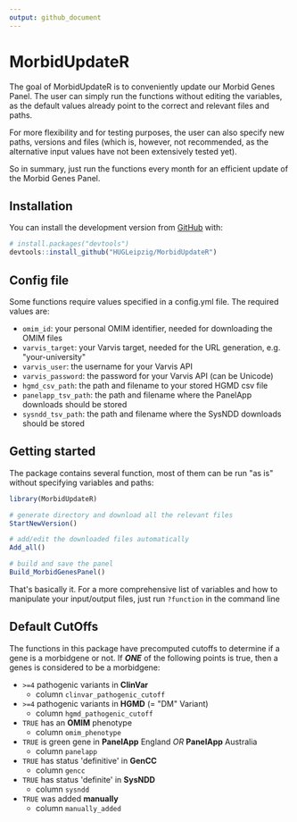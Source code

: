 ```yaml
---
output: github_document
---
```


<!-- README.md is generated from README.Rmd. Please edit that file -->



# MorbidUpdateR


The goal of MorbidUpdateR is to conveniently update our Morbid Genes Panel. The user 
can simply run the functions without editing the variables, as the default values 
already point to the correct and relevant files and paths. 

For more flexibility and for testing purposes, the user can also specify new paths, 
versions and files (which is, however, not recommended, as the alternative input 
values have not been extensively tested yet).

So in summary, just run the functions every month for an efficient update of the 
Morbid Genes Panel. 

## Installation

You can install the development version from [GitHub](https://github.com/HUGLeipzig/MorbidUpdateR) with:


```r
# install.packages("devtools")
devtools::install_github("HUGLeipzig/MorbidUpdateR")
```

## Config file

Some functions require values specified in a config.yml file. The required values are: 
- `omim_id`: your personal OMIM identifier, needed for downloading the OMIM files
- `varvis_target`: your Varvis target, needed for the URL generation, e.g. "your-university"
- `varvis_user`: the username for your Varvis API
- `varvis_password`: the password for your Varvis API (can be Unicode)
- `hgmd_csv_path`: the path and filename to your stored HGMD csv file
- `panelapp_tsv_path`: the path and filename where the PanelApp downloads should be stored
- `sysndd_tsv_path`: the path and filename where the SysNDD downloads should be stored

## Getting started

The package contains several function, most of them can be run "as is" without 
specifying variables and paths:


```r
library(MorbidUpdateR)

# generate directory and download all the relevant files 
StartNewVersion()

# add/edit the downloaded files automatically
Add_all()

# build and save the panel
Build_MorbidGenesPanel()
```

That's basically it. For a more comprehensive list of variables and how to manipulate 
your input/output files, just run `?function` in the command line

## Default CutOffs

The functions in this package have precomputed cutoffs to determine if a gene is a morbidgene or not. If _**ONE**_ of the following points is true, then a genes is considered to be a morbidgene:

- `>=4` pathogenic variants in **ClinVar**
    - column `clinvar_pathogenic_cutoff`
- `>=4` pathogenic variants in **HGMD** (= "DM" Variant)
    - column `hgmd_pathogenic_cutoff`
- `TRUE` has an **OMIM** phenotype
    - column `omim_phenotype`
- `TRUE` is green gene in **PanelApp** England _OR_ **PanelApp** Australia
    - column `panelapp`
- `TRUE` has status 'definitive' in **GenCC**
    - column `gencc`
- `TRUE` has status 'definite' in **SysNDD**
    - column `sysndd`
- `TRUE` was added **manually**
    - column `manually_added`
